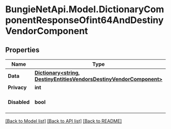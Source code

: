 # BungieNetApi.Model.DictionaryComponentResponseOfint64AndDestinyVendorComponent
## Properties

Name | Type | Description | Notes
------------ | ------------- | ------------- | -------------
**Data** | [**Dictionary&lt;string, DestinyEntitiesVendorsDestinyVendorComponent&gt;**](DestinyEntitiesVendorsDestinyVendorComponent.md) |  | [optional] 
**Privacy** | **int** |  | [optional] 
**Disabled** | **bool** | If true, this component is disabled. | [optional] 

[[Back to Model list]](../README.md#documentation-for-models) [[Back to API list]](../README.md#documentation-for-api-endpoints) [[Back to README]](../README.md)

